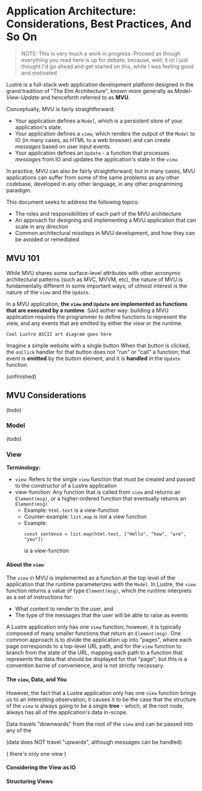 # Application Architecture: Considerations, Best Practices, And So On

> NOTE: This is very much a work in progress. Proceed as though everything you read here is up for debate; because, well, it is! I just thought I'd go ahead and get started on this, while I was feeling good and motivated.

Lustre is a full-stack web application development platform designed in the grand tradition of "The Elm Architecture", known more generally as _Model-View-Update_ and henceforth referred to as **MVU**.

Conceptually, MVU is fairly straightforward:

- Your application defines a `Model`, which is a persistent store of your application's state.
- Your application defines a `view`, which renders the output of the `Model` to IO (in many cases, as HTML to a web browser) and can create _messages_ based on user input events.
- Your application defines an `Update` - a function that processes _messages_ from IO and updates the application's state in the `view`.

In practice, MVU can also _be_ fairly straightforward; but in many cases, MVU applications can suffer from some of the same problems as any other codebase, developed in any other language, in any other programming paradigm.

This document seeks to address the following topics:

- The roles and responsibilities of each part of the MVU architecture
- An approach for designing and implementing a MVU application that can scale in any direction
- Common architectural missteps in MVU development, and how they can be avoided or remediated

## MVU 101

While MVU shares some surface-level attributes with other acronymic architectural patterns (such as MVC, MVVM, etc), the nature of MVU is fundamentally different in some important ways; of utmost interest is the nature of the `view` and the `Update`.

In a MVU application, **the `view` and `Update` are implemented as functions that are executed by a runtime**. Said aother way: building a MVU application requires the programmer to define functions to represent the view, and any events that are emitted by either the view or the runtime.

```
Cool Lustre ASCII art diagram goes here
```

Imagine a simple website with a single button When that button is clicked, the `onClick` handler for that button does _not_ "run" or "call" a function; that event is **emitted** by the button element, and it is **handled** in the `Update` function.

(unfinished)

## MVU Considerations
(todo)

### Model
(todo)

### View

**Terminology:**

- `view`: Refers to the single `view` function that must be created and passed to the constructor of a Lustre application
- view-function: Any function that is called from `view` and returns an `Element(msg)`, or a higher-ordered function that eventually returns an `Element(msg)`
    - Example: `html.text` is a view-function
    - Counter-example: `list.map` is _not_ a view function
    - Example:
        ```
        const sentence = list.map(html.text, ["Hello", "how", "are", "you"])
        ```
        is a view-function

#### About the `view`

The `view` in MVU is implemented as a function at the top level of the application that the runtime parameterizes with the `Model`. In Lustre, the `view` function returns a value of type `Element(msg)`, which the runtime interprets as a set of instructions for:

- What content to render to the user, and
- The type of the messages that the user will be able to raise as events

A Lustre application only has one `view` function; however, it is typically composed of many smaller functions that return an `Element(msg)`. One common approach is to divide the application up into "pages", where each page corresponds to a top-level URL path, and for the `view` function to branch from the state of the URL, mapping each path to a function that represents the data that should be displayed for that "page"; but this is a convention borne of convenience, and is not strictly necessary.

#### The `view`, Data, and You

However, the fact that a Lustre application only has one `view` function brings us to an interesting observation; it causes it to be the case that the structure of the `view` is always going to be a single **tree** - which, at the root node, always has all of the application's data in-scope.

Data travels "downwards" from the root of the `view` and can be passed into any of the 

(data does NOT travel "upwards", although messages can be handled)

( there's only one view )

#### Considering the View as IO

#### Structuring Views